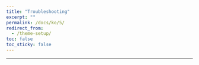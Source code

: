 ```yaml
---
title: "Troubleshooting"
excerpt: ""
permalink: /docs/ko/5/
redirect_from:
  - /theme-setup/
toc: false
toc_sticky: false
---
```


---

